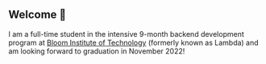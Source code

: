 ## Welcome 👋

I am a full-time student in the intensive 9-month backend development program at [Bloom Institute of Technology]([www.bloomtech.com/](https://www.bloomtech.com/courses/backend-development)) (formerly known as Lambda) and am looking forward to graduation in November 2022! 

<!--
**tkozzer/tkozzer** is a ✨ _special_ ✨ repository because its `README.md` (this file) appears on your GitHub profile.

Here are some ideas to get you started:

- 🔭 I’m currently working on ...
- 🌱 I’m currently learning ...
- 👯 I’m looking to collaborate on ...
- 🤔 I’m looking for help with ...
- 💬 Ask me about ...
- 📫 How to reach me: ...
- 😄 Pronouns: ...
- ⚡ Fun fact: ...
-->
